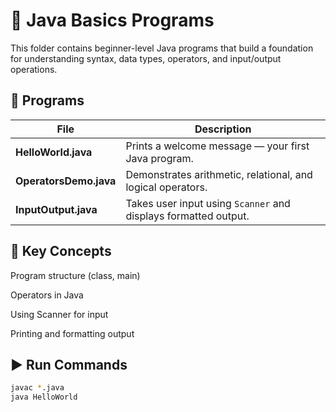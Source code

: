 # 🧩 Java Basics Programs

This folder contains beginner-level Java programs that build a foundation for understanding syntax, data types, operators, and input/output operations.

## 📂 Programs
| File | Description |
|------|--------------|
| **HelloWorld.java** | Prints a welcome message — your first Java program. |
| **OperatorsDemo.java** | Demonstrates arithmetic, relational, and logical operators. |
| **InputOutput.java** | Takes user input using `Scanner` and displays formatted output. |

## 🧠 Key Concepts

Program structure (class, main)

Operators in Java

Using Scanner for input

Printing and formatting output
## ▶️ Run Commands
```bash
javac *.java
java HelloWorld
